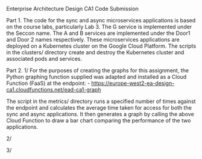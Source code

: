 Enterprise Architecture Design CA1 Code Submission

Part 1.
The code for the sync and async microservices applications is based on the course labs, particularly Lab 3.
The G service is implemented under the Seccon name. The A and B services are implemented under the Door1
and Door 2 names respectively. These microservices applications are deployed on a Kubernetes cluster on
the Google Cloud Platform.
The scripts in the clusters/ directory create and destroy the Kubernetes cluster and associated pods and
services.

Part 2.
1/
For the purposes of creating the graphs for this assignment, the Python graphing function supplied was 
adapted and installed as a Cloud Function (FaaS) at the endpoint: -
	https://europe-west2-ea-design-ca1.cloudfunctions.net/ead-ca1-graph

The script in the metrics/ directory runs a specified number of times against the endpoint and calculates
the average time taken for access for both the sync and async applications. It then generates a graph by
calling the above Cloud Function to draw a bar chart comparing the performance of the two applications.

2/

3/
